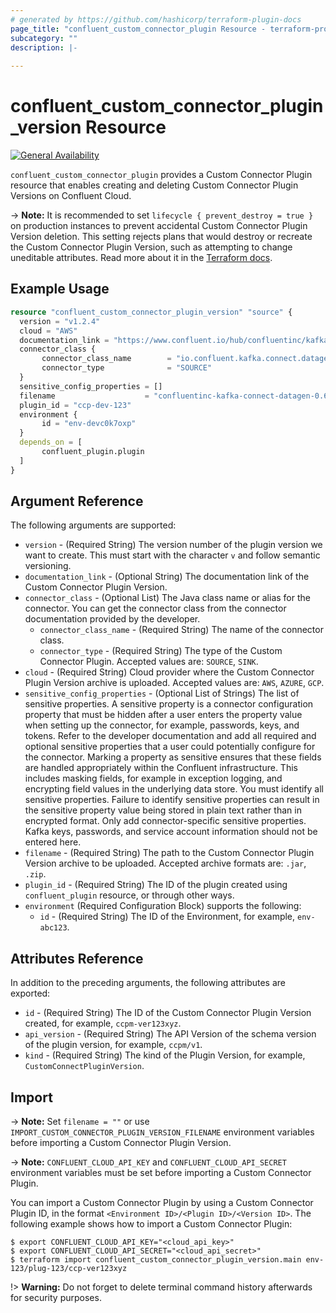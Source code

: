 ```yaml
---
# generated by https://github.com/hashicorp/terraform-plugin-docs
page_title: "confluent_custom_connector_plugin Resource - terraform-provider-confluent"
subcategory: ""
description: |-
  
---
```


# confluent_custom_connector_plugin_version Resource

[![General Availability](https://img.shields.io/badge/Lifecycle%20Stage-General%20Availability-%2345c6e8)](https://docs.confluent.io/cloud/current/api.html#section/Versioning/API-Lifecycle-Policy)

`confluent_custom_connector_plugin` provides a Custom Connector Plugin resource that enables creating and deleting Custom Connector Plugin Versions on Confluent Cloud.

-> **Note:** It is recommended to set `lifecycle { prevent_destroy = true }` on production instances to prevent accidental Custom Connector Plugin Version deletion. This setting rejects plans that would destroy or recreate the Custom Connector Plugin Version, such as attempting to change uneditable attributes. Read more about it in the [Terraform docs](https://www.terraform.io/language/meta-arguments/lifecycle#prevent_destroy).

## Example Usage

```terraform
resource "confluent_custom_connector_plugin_version" "source" {
  version = "v1.2.4"
  cloud = "AWS"
  documentation_link = "https://www.confluent.io/hub/confluentinc/kafka-connect-datagen"
  connector_class {
       connector_class_name        = "io.confluent.kafka.connect.datagen.DatagenConnector"
       connector_type              = "SOURCE"
  }
  sensitive_config_properties = []
  filename                    = "confluentinc-kafka-connect-datagen-0.6.2.zip"
  plugin_id = "ccp-dev-123"
  environment {
       id = "env-devc0k7oxp"
  }
  depends_on = [
       confluent_plugin.plugin
  ]
}
```

<!-- schema generated by tfplugindocs -->
## Argument Reference

The following arguments are supported:

- `version` - (Required String) The version number of the plugin version we want to create. This must start with the character `v` and follow semantic versioning.
- `documentation_link` - (Optional String) The documentation link of the Custom Connector Plugin Version.
- `connector_class` - (Optional List) The Java class name or alias for the connector. You can get the connector class from the connector documentation provided by the developer.
  - `connector_class_name` - (Required String) The name of the connector class.
  - `connector_type` - (Required String) The type of the Custom Connector Plugin. Accepted values are: `SOURCE`, `SINK`.
- `cloud` - (Required String) Cloud provider where the Custom Connector Plugin Version archive is uploaded. Accepted values are: `AWS`, `AZURE`, `GCP`.
- `sensitive_config_properties` - (Optional List of Strings) The list of sensitive properties. A sensitive property is a connector configuration property that must be hidden after a user enters the property value when setting up the connector, for example, passwords, keys, and tokens. Refer to the developer documentation and add all required and optional sensitive properties that a user could potentially configure for the connector. Marking a property as sensitive ensures that these fields are handled appropriately within the Confluent infrastructure. This includes masking fields, for example in exception logging, and encrypting field values in the underlying data store. You must identify all sensitive properties. Failure to identify sensitive properties can result in the sensitive property value being stored in plain text rather than in encrypted format. Only add connector-specific sensitive properties. Kafka keys, passwords, and service account information should not be entered here.
- `filename` - (Required String) The path to the Custom Connector Plugin Version archive to be uploaded. Accepted archive formats are: `.jar`, `.zip`.
- `plugin_id` - (Required String) The ID of the plugin created using `confluent_plugin` resource, or through other ways.
- `environment` (Required Configuration Block) supports the following:
    - `id` - (Required String) The ID of the Environment, for example, `env-abc123`.

## Attributes Reference

In addition to the preceding arguments, the following attributes are exported:

- `id` - (Required String) The ID of the Custom Connector Plugin Version created, for example, `ccpm-ver123xyz`.
- `api_version` - (Required String) The API Version of the schema version of the plugin version, for example, `ccpm/v1`.
- `kind` - (Required String) The kind of the Plugin Version, for example, `CustomConnectPluginVersion`.

## Import

-> **Note:** Set `filename = ""` or use `IMPORT_CUSTOM_CONNECTOR_PLUGIN_VERSION_FILENAME` environment variables before importing a Custom Connector Plugin Version.

-> **Note:** `CONFLUENT_CLOUD_API_KEY` and `CONFLUENT_CLOUD_API_SECRET` environment variables must be set before importing a Custom Connector Plugin.

You can import a Custom Connector Plugin by using a Custom Connector Plugin ID, in the format `<Environment ID>/<Plugin ID>/<Version ID>`. The following example shows how to import a Custom Connector Plugin:

```shell
$ export CONFLUENT_CLOUD_API_KEY="<cloud_api_key>"
$ export CONFLUENT_CLOUD_API_SECRET="<cloud_api_secret>"
$ terraform import confluent_custom_connector_plugin_version.main env-123/plug-123/ccp-ver123xyz
```

!> **Warning:** Do not forget to delete terminal command history afterwards for security purposes.
